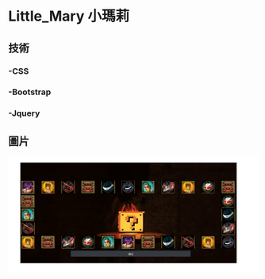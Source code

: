 # Little_Mary 小瑪莉

## 技術
### -CSS
### -Bootstrap
### -Jquery

## 圖片

![Alt text](https://github.com/gtenmac/Little_Mary/blob/master/%E5%B0%8F%E7%91%AA%E8%8E%89.png)
